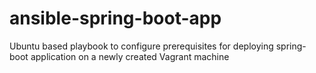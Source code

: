 # ansible-spring-boot-app
Ubuntu based playbook to configure prerequisites for deploying spring-boot application on a newly created Vagrant machine
